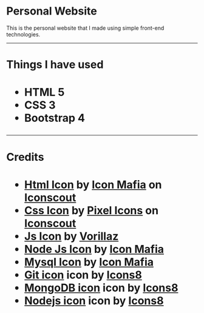 <html>
    <body>
        <h1>Personal Website</h1>
        <p>This is the personal website that I made using simple front-end technologies.</p>
        <hr>
        <h1>Things I have used<h1>
        <ul>
            <li>HTML 5</li>
            <li>CSS 3</li>
            <li>Bootstrap 4</li>
        </ul>
        <hr>
        <h1>Credits<h1>
        <ul>
            <li><a href="https://iconscout.com/icons/html" target="_blank">Html Icon</a> by <a href="https://iconscout.com/contributors/icon-mafia">Icon Mafia</a> on <a href="https://iconscout.com">Iconscout</a></li>
            <li><a href="https://iconscout.com/icons/css" target="_blank">Css Icon</a> by <a href="https://iconscout.com/contributors/pixel-icons">Pixel Icons</a> on <a href="https://iconscout.com">Iconscout</a></li>
            <li><a href="https://iconscout.com/icons/js" target="_blank">Js Icon</a> by <a href="https://iconscout.com/contributors/vorillaz" target="_blank">Vorillaz</a></li>
            <li><a href="https://iconscout.com/icons/node-js" target="_blank">Node Js Icon</a> by <a href="https://iconscout.com/contributors/icon-mafia" target="_blank">Icon Mafia</a></li>
            <li><a href="https://iconscout.com/icons/mysql" target="_blank">Mysql Icon</a> by <a href="https://iconscout.com/contributors/icon-mafia" target="_blank">Icon Mafia</a></li>
            <li><a target="_blank" href="https://icons8.com/icons/set/git">Git icon</a> icon by <a target="_blank" href="https://icons8.com">Icons8</a></li>
            <li><a target="_blank" href="https://icons8.com/icons/set/mongodb">MongoDB icon</a> icon by <a target="_blank" href="https://icons8.com">Icons8</a></li>
            <li><a target="_blank" href="https://icons8.com/icons/set/nodejs">Nodejs icon</a> icon by <a target="_blank" href="https://icons8.com">Icons8</a></li>
        </ul>
    </body>
</html>